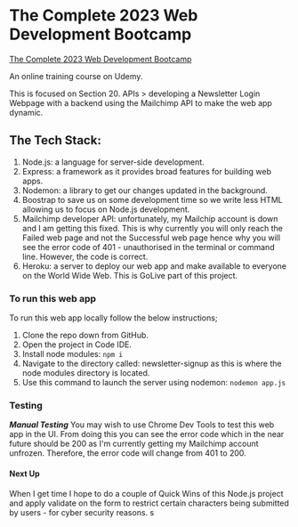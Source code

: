 # The Complete 2023 Web Development Bootcamp

[The Complete 2023 Web Development Bootcamp](https://www.udemy.com/course/the-complete-web-development-bootcamp/learn/)

An online training course on Udemy.

This is focused on Section 20. APIs > developing a Newsletter Login Webpage with a backend using the Mailchimp API to make the web app dynamic.

## The Tech Stack:

1. Node.js: a language for server-side development.
2. Express: a framework as it provides broad features for building web apps.
3. Nodemon: a library to get our changes updated in the background.
4. Boostrap to save us on some development time so we write less HTML allowing us to focus on Node.js development.
5. Mailchimp developer API: unfortunately, my Mailchip account is down and I am getting this fixed. This is why currently you will only reach the Failed web page and not the Successful web page hence why you will see the error code of 401 - unauthorised in the terminal or command line. However, the code is correct.
6. Heroku: a server to deploy our web app and make available to everyone on the World Wide Web. This is GoLive part of this project.

### To run this web app

To run this web app locally follow the below instructions;

1. Clone the repo down from GitHub.
2. Open the project in Code IDE.
3. Install node modules: `npm i`
4. Navigate to the directory called: newsletter-signup as this is where the node modules directory is located.
5. Use this command to launch the server using nodemon: `nodemon app.js`

### Testing

**_Manual Testing_**
You may wish to use Chrome Dev Tools to test this web app in the UI. From doing this you can see the error code which in the near future should be 200 as I'm currently getting my Mailchimp account unfrozen. Therefore, the error code will change from 401 to 200.

#### Next Up

When I get time I hope to do a couple of Quick Wins of this Node.js project and apply validate on the form to restrict certain characters being submitted by users - for cyber security reasons.
s
